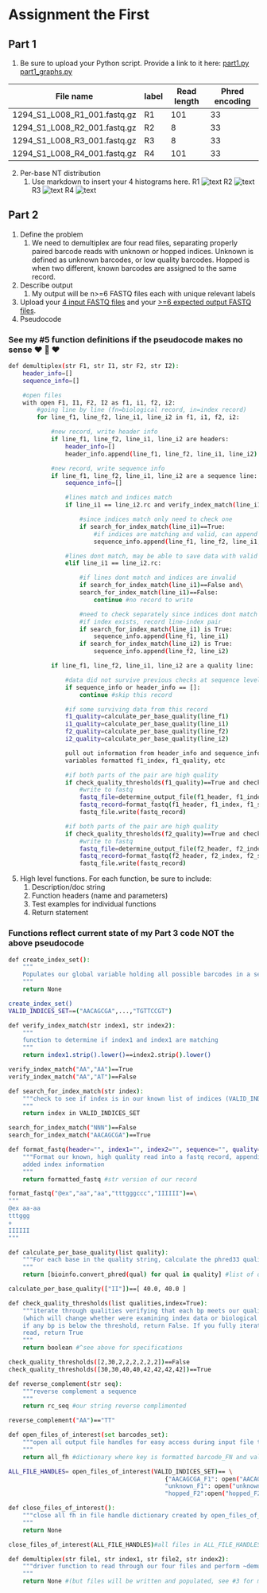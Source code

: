 # Assignment the First

## Part 1

1. Be sure to upload your Python script. Provide a link to it here: 
[part1.py](https://github.com/jemdhb/Demultiplex/blob/master/Assignment-the-first/part1.py)
[part1_graphs.py](https://github.com/jemdhb/Demultiplex/blob/master/Assignment-the-first/part1_graphs.py)


| File name | label | Read length | Phred encoding |
|---|---|---|---|
| 1294_S1_L008_R1_001.fastq.gz | R1  | 101 | 33 |
| 1294_S1_L008_R2_001.fastq.gz | R2 | 8 | 33 |
| 1294_S1_L008_R3_001.fastq.gz | R3 | 8 | 33 |
| 1294_S1_L008_R4_001.fastq.gz | R4 | 101 | 33 |

2. Per-base NT distribution
    1. Use markdown to insert your 4 histograms here.
R1
![text](results/R1_means.png)
R2
![text](results/R2_means.png)
R3
![text](results/R3_means.png)
R4
![text](results/R4_means.png)

## Part 2

1. Define the problem
    1. We need to demultiplex are four read files, separating properly paired barcode reads with unknown or hopped indices. Unknown is defined as unknown barcodes, or low quality barcodes. Hopped is when two different, known barcodes are assigned to the same record. 
2. Describe output
    1. My output will be n>=6 FASTQ files each with unique relevant labels
3. Upload your [4 input FASTQ files](../TEST-input_FASTQ) and your [>=6 expected output FASTQ files](../TEST-output_FASTQ).
4. Pseudocode

### See my #5 function definitions if the pseudocode makes no sense :heart: :duck: :heart:

```bash
def demultiplex(str F1, str I1, str F2, str I2):
    header_info=[]
    sequence_info=[]

    #open files
    with open F1, I1, F2, I2 as f1, i1, f2, i2:
        #going line by line (fn=biological record, in=index record)
        for line_f1, line_f2, line_i1, line_i2 in f1, i1, f2, i2:

            #new record, write header info
            if line_f1, line_f2, line_i1, line_i2 are headers:
                header_info=[]
                header_info.append(line_f1, line_f2, line_i1, line_i2)

            #new record, write sequence info
            if line_f1, line_f2, line_i1, line_i2 are a sequence line:
                sequence_info=[]

                #lines match and indices match
                if line_i1 == line_i2.rc and verify_index_match(line_i1, line_i2): 

                    #since indices match only need to check one
                    if search_for_index_match(line_i1)==True:
                        #if indices are matching and valid, can append all data
                        sequence_info.append(line_f1, line_f2, line_i1, line_i2)

                #lines dont match, may be able to save data with valid indices
                elif line_i1 == line_i2.rc:

                    #if lines dont match and indices are invalid
                    if search_for_index_match(line_i1)==False and\
                    search_for_index_match(line_i1)==False:
                        continue #no record to write

                    #need to check separately since indices dont match
                    #if index exists, record line-index pair
                    if search_for_index_match(line_i1) is True:
                        sequence_info.append(line_f1, line_i1)
                    if search_for_index_match(line_i2) is True:
                        sequence_info.append(line_f2, line_i2)

            if line_f1, line_f2, line_i1, line_i2 are a quality line:

                #data did not survive previous checks at sequence level
                if sequence_info or header_info == []:
                    continue #skip this record

                #if some surviving data from this record
                f1_quality=calculate_per_base_quality(line_f1)
                i1_quality=calculate_per_base_quality(line_i1)
                f2_quality=calculate_per_base_quality(line_f2)
                i2_quality=calculate_per_base_quality(line_i2)

                pull out information from header_info and sequence_info into named
                variables formatted f1_index, f1_quality, etc

                #if both parts of the pair are high quality
                if check_quality_thresholds(f1_quality)==True and check_quality_thresholds(i1_quality)==True:
                    #write to fastq
                    fastq_file=determine_output_file(f1_header, f1_index, f1_sequence, f1_quality)
                    fastq_record=format_fastq(f1_header, f1_index, f1_sequence, f1_quality)
                    fastq_file.write(fastq_record)

                #if both parts of the pair are high quality
                if check_quality_thresholds(f2_quality)==True and check_quality_thresholds(i2_quality)==True:
                    #write to fastq
                    fastq_file=determine_output_file(f2_header, f2_index, f2_sequence, f2_quality)
                    fastq_record=format_fastq(f2_header, f2_index, f2_sequence, f2_quality)
                    fastq_file.write(fastq_record)

```

5. High level functions. For each function, be sure to include:
    1. Description/doc string
    2. Function headers (name and parameters)
    3. Test examples for individual functions
    4. Return statement

### Functions reflect current state of my Part 3 code NOT the above pseudocode

```bash
def create_index_set():
    """
    Populates our global variable holding all possible barcodes in a set from indexes.txt
    """
    return None

create_index_set()
VALID_INDICES_SET==("AACAGCGA",...,"TGTTCCGT")
```

```bash
def verify_index_match(str index1, str index2):
    """
    function to determine if index1 and index1 are matching
    """
    return index1.strip().lower()==index2.strip().lower()

verify_index_match("AA","AA")==True
verify_index_match("AA","AT")==False
```

```bash
def search_for_index_match(str index):
    """check to see if index is in our known list of indices (VALID_INDICES_SET)
    """
    return index in VALID_INDICES_SET

search_for_index_match("NNN")==False
search_for_index_match("AACAGCGA")==True
```

```bash
def format_fastq(header="", index1="", index2="", sequence="", quality=""):
    """Format our known, high quality read into a fastq record, appending on the 
    added index information
    """
    return formatted_fastq #str version of our record

format_fastq("@ex","aa","aa","tttgggccc","IIIIII")==\
"""
@ex aa-aa
tttggg
+
IIIIII
"""
```

```bash
def calculate_per_base_quality(list quality):
    """For each base in the quality string, calculate the phred33 quality score
    """
    return [bioinfo.convert_phred(qual) for qual in quality] #list of quality floats

calculate_per_base_quality(["II"])==[ 40.0, 40.0 ]
```

```bash
def check_quality_thresholds(list qualities,index=True):
    """iterate through qualities verifying that each bp meets our quality threshold
    (which will change whether were examining index data or biological read data)
    if any bp is below the threshold, return False. If you fully iterate through the
    read, return True
    """
    return boolean #^see above for specifications

check_quality_thresholds([2,30,2,2,2,2,2,2])==False
check_quality_thresholds([30,30,40,40,42,42,42,42])==True
```

```bash
def reverse_complement(str seq):
    """reverse complement a sequence
    """
    return rc_seq #our string reverse complimented

reverse_complement("AA")=="TT"
```

```bash
def open_files_of_interest(set barcodes_set):
    """open all output file handles for easy access during input file traversal
    """
    return all_fh #dictionary where key is formatted barcode_FN and value is relevant fh

ALL_FILE_HANDLES= open_files_of_interest(VALID_INDICES_SET)== \
                                            {"AACAGCGA_F1": open("AACAGCGA_F1.fq","w"),
                                            "unknown_F1": open("unknown_F1.fq","w"),
                                            "hopped_F2":open("hopped_F2.fq","w"),...}
```

```bash
def close_files_of_interest():
    """close all fh in file handle dictionary created by open_files_of_interest
    """
    return None

close_files_of_interest(ALL_FILE_HANDLES)#all files in ALL_FILE_HANDLES will be closed
```

```bash
def demultiplex(str file1, str index1, str file2, str index2):
    """driver function to read through our four files and perform ~demultiplexing~
    """
    return None #(but files will be written and populated, see #3 for more details)
```

